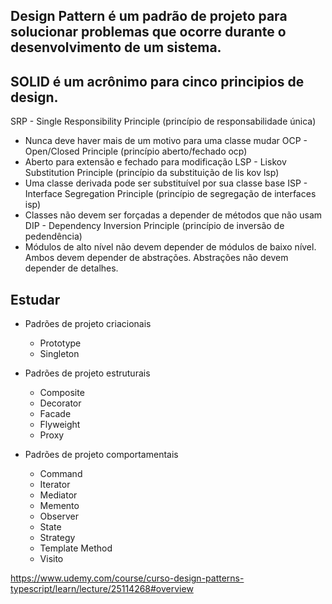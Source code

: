 ## Design Pattern é um padrão de projeto para solucionar problemas que ocorre durante o desenvolvimento de um sistema.

## SOLID é um acrônimo para cinco principios de design.
SRP - Single Responsibility Principle (princípio de responsabilidade única)
  - Nunca deve haver mais de um motivo para uma classe mudar
OCP - Open/Closed Principle (princípio aberto/fechado ocp)
  - Aberto para extensão e fechado para modificação
LSP - Liskov Substitution Principle (princípio da substituição de lis kov lsp)
  - Uma classe derivada pode ser substituível por sua classe base
ISP - Interface Segregation Principle (princípio de segregação de interfaces isp)
  - Classes não devem ser forçadas a depender de métodos que não usam
DIP - Dependency Inversion Principle  (princípio de inversão de pedendência)
  - Módulos de alto nível não devem depender de módulos de baixo nível. Ambos devem depender de abstrações. Abstrações não devem depender de detalhes.


## Estudar

* Padrões de projeto criacionais
  - Prototype
  - Singleton

* Padrões de projeto estruturais
  - Composite
  - Decorator
  - Facade
  - Flyweight
  - Proxy

* Padrões de projeto comportamentais
  - Command
  - Iterator
  - Mediator
  - Memento
  - Observer
  - State
  - Strategy
  - Template Method
  - Visito


https://www.udemy.com/course/curso-design-patterns-typescript/learn/lecture/25114268#overview

